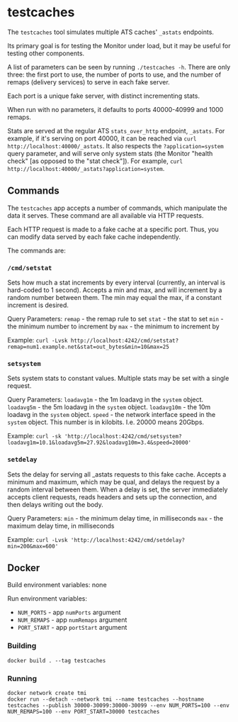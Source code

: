 <!--
    Licensed to the Apache Software Foundation (ASF) under one
    or more contributor license agreements.  See the NOTICE file
    distributed with this work for additional information
    regarding copyright ownership.  The ASF licenses this file
    to you under the Apache License, Version 2.0 (the
    "License"); you may not use this file except in compliance
    with the License.  You may obtain a copy of the License at

      http://www.apache.org/licenses/LICENSE-2.0

    Unless required by applicable law or agreed to in writing,
    software distributed under the License is distributed on an
    "AS IS" BASIS, WITHOUT WARRANTIES OR CONDITIONS OF ANY
    KIND, either express or implied.  See the License for the
    specific language governing permissions and limitations
    under the License.
-->

# testcaches

The `testcaches` tool simulates multiple ATS caches' `_astats` endpoints.

Its primary goal is for testing the Monitor under load, but it may be useful for testing other components.

A list of parameters can be seen by running `./testcaches -h`. There are only three: the first port to use, the number of ports to use, and the number of remaps (delivery services) to serve in each fake server.

Each port is a unique fake server, with distinct incrementing stats.

When run with no parameters, it defaults to ports 40000-40999 and 1000 remaps.

Stats are served at the regular ATS `stats_over_http` endpoint, `_astats`. For example, if it's serving on port 40000, it can be reached via `curl http://localhost:40000/_astats`. It also respects the `?application=system` query parameter, and will serve only system stats (the Monitor "health check" [as opposed to the "stat check"]). For example, `curl http://localhost:40000/_astats?application=system`.

## Commands

The `testcaches` app accepts a number of commands, which manipulate the data it serves. These command are all available via HTTP requests.

Each HTTP request is made to a fake cache at a specific port. Thus, you can modify data served by each fake cache independently.

The commands are:

### `/cmd/setstat`

Sets how much a stat increments by every interval (currently, an interval is hard-coded to 1 second). Accepts a min and max, and will increment by a random number between them. The min may equal the max, if a constant increment is desired.

Query Parameters:
`remap` - the remap rule to set
`stat` - the stat to set
`min` - the minimum number to increment by
`max` - the minimum to increment by

Example:
`curl -Lvsk http://localhost:4242/cmd/setstat?remap=num1.example.net&stat=out_bytes&min=10&max=25`

### `setsystem`

Sets system stats to constant values. Multiple stats may be set with a single request.

Query Parameters:
`loadavg1m` - the 1m loadavg in the `system` object.
`loadavg5m` - the 5m loadavg in the `system` object.
`loadavg10m` - the 10m loadavg in the `system` object.
`speed` - the network interface speed in the `system` object. This number is in kilobits. I.e. 20000 means 20Gbps.

Example:
`curl -sk 'http://localhost:4242/cmd/setsystem?loadavg1m=10.1&loadavg5m=27.92&loadavg10m=3.4&speed=20000' `

### `setdelay`

Sets the delay for serving all _astats requests to this fake cache. Accepts a minimum and maximum, which may be qual, and delays the request by a random interval between them. When a delay is set, the server immediately accepts client requests, reads headers and sets up the connection, and then delays writing out the body.

Query Parameters:
`min` - the minimum delay time, in milliseconds
`max` - the maximum delay time, in milliseconds

Example:
`curl -Lvsk 'http://localhost:4242/cmd/setdelay?min=200&max=600'`

## Docker

Build environment variables: none

Run environment variables:
- `NUM_PORTS`  - app `numPorts` argument
- `NUM_REMAPS` - app `numRemaps` argument
- `PORT_START` - app `portStart` argument

### Building

`docker build . --tag testcaches`

### Running

```
docker network create tmi
docker run --detach --network tmi --name testcaches --hostname testcaches --publish 30000-30099:30000-30099 --env NUM_PORTS=100 --env NUM_REMAPS=100 --env PORT_START=30000 testcaches
```
